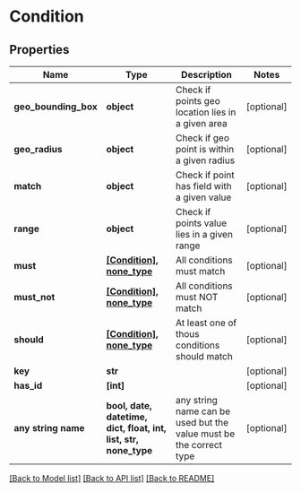 # Condition

## Properties
Name | Type | Description | Notes
------------ | ------------- | ------------- | -------------
**geo_bounding_box** | **object** | Check if points geo location lies in a given area | [optional] 
**geo_radius** | **object** | Check if geo point is within a given radius | [optional] 
**match** | **object** | Check if point has field with a given value | [optional] 
**range** | **object** | Check if points value lies in a given range | [optional] 
**must** | [**[Condition], none_type**](Condition.md) | All conditions must match | [optional] 
**must_not** | [**[Condition], none_type**](Condition.md) | All conditions must NOT match | [optional] 
**should** | [**[Condition], none_type**](Condition.md) | At least one of thous conditions should match | [optional] 
**key** | **str** |  | [optional] 
**has_id** | **[int]** |  | [optional] 
**any string name** | **bool, date, datetime, dict, float, int, list, str, none_type** | any string name can be used but the value must be the correct type | [optional]

[[Back to Model list]](../README.md#documentation-for-models) [[Back to API list]](../README.md#documentation-for-api-endpoints) [[Back to README]](../README.md)


